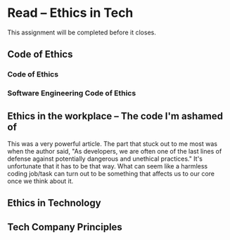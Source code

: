 # Read – Ethics in Tech

This assignment will be completed before it closes.

## Code of Ethics

### Code of Ethics

### Software Engineering Code of Ethics

## Ethics in the workplace – The code I'm ashamed of

This was a very powerful article. The part that stuck out to me most was when the author said, "As developers, we are often one of the last lines of defense against potentially dangerous and unethical practices." It's unfortunate that it has to be that way. What can seem like a harmless coding job/task can turn out to be something that affects us to our core once we think about it.  

## Ethics in Technology

## Tech Company Principles
